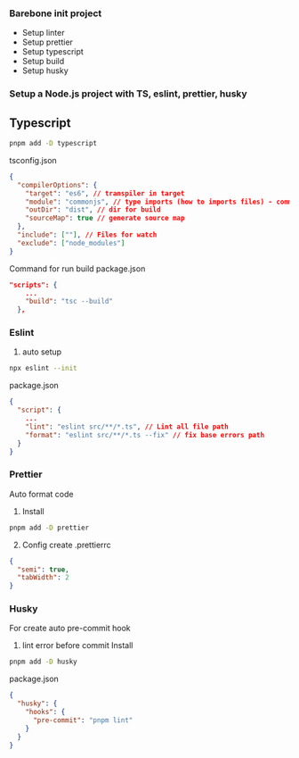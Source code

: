 ### Barebone init project

- Setup linter
- Setup prettier
- Setup typescript
- Setup build
- Setup husky

### Setup a Node.js project with TS, eslint, prettier, husky

## Typescript

```bash
pnpm add -D typescript
```

tsconfig.json

```json
{
  "compilerOptions": {
    "target": "es6", // transpiler in target
    "module": "commonjs", // type imports (how to imports files) - common js is import
    "outDir": "dist", // dir for build
    "sourceMap": true // generate source map
  },
  "include": [""], // Files for watch
  "exclude": ["node_modules"]
}
```

Command for run build
package.json

```json
"scripts": {
    ...
    "build": "tsc --build"
  },
```

### Eslint

1. auto setup

```bash
npx eslint --init
```

package.json

```json
{
  "script": {
    ...
    "lint": "eslint src/**/*.ts", // Lint all file path
    "format": "eslint src/**/*.ts --fix" // fix base errors path
  }
}
```

### Prettier

Auto format code

1. Install

```bash
pnpm add -D prettier
```

2. Config
   create .prettierrc

```json
{
  "semi": true,
  "tabWidth": 2
}
```

### Husky

For create auto pre-commit hook

1. lint error before commit
   Install

```bash
pnpm add -D husky
```

package.json

```json
{
  "husky": {
    "hooks": {
      "pre-commit": "pnpm lint"
    }
  }
}
```
